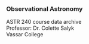 ### Observational Astronomy
ASTR 240 course data archive
\
Professor: Dr. Colette Salyk
\
Vassar College
